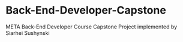 # Back-End-Developer-Capstone
META Back-End Developer Course Capstone Project implemented by Siarhei Sushynski
